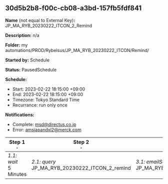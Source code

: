 ## 30d5b2b8-f00c-cb08-a3bd-157fb5fdf841

**Name** (not equal to External Key)**:** JP_MA_RYB_20230222_ITCON_2_Remind

**Description:** n/a

**Folder:** my automations/PROD/Rybelsus/JP_MA_RYB_20230222_ITCON/Remind/

**Started by:** Schedule

**Status:** PausedSchedule

**Schedule:**

* Start: 2023-02-22 18:15:00 +09:00
* End: 2023-02-22 18:15:00 +09:00
* Timezone: Tokyo Standard Time
* Recurrance: run only once

**Notifications:**

* Complete: msd@directus.co.jp
* Error: amsjapandxl2@merck.com

| Step 1<br>_<small>-</small>_ | Step 2<br>_<small>-</small>_ | Step 3<br>_<small>-</small>_ |
| --- | --- | --- |
| _1.1: wait_<br>5 Minutes | _2.1: query_<br>JP_MA_RYB_20230222_ITCON_2_remind | _3.1: emailSend_<br>JP_MA_RYB_20230222_ITCON_2_remind |
